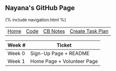 ## Nayana's GitHub Page
{% include navigation.html %}
<table>
     <tr>
         <td><a href=".">Home</a></td>
         <td><a href="code">Code</a></td>
         <td><a href="notes">CB Notes</a></td>
         <td><a href="create">Create Task Plan</a></td>
     </tr>
 </table>



|Week #|Ticket|
|----|---------|
|Week 0|Sign-Up Page + README|
|Week 1|Home Page + Volunteer Page|
